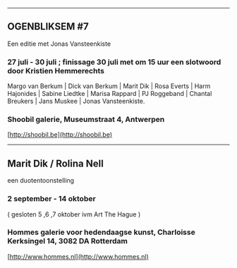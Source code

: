 

---

## OGENBLIKSEM #7 

Een editie met Jonas Vansteenkiste

### 27 juli - 30 juli ; finissage 30 juli met om 15 uur een slotwoord door Kristien Hemmerechts

Margo van Berkum | Dick van Berkum | Marit Dik | Rosa Everts | Harm Hajonides | Sabine Liedtke | Marisa Rappard | PJ Roggeband | Chantal Breukers | Jans Muskee | Jonas Vansteenkiste.

### Shoobil galerie, Museumstraat 4, Antwerpen

[http://shoobil.be](http://shoobil.be)

---

## Marit Dik / Rolina Nell

een duotentoonstelling

### 2 september - 14 oktober

( gesloten 5 ,6 ,7 oktober ivm Art The Hague )

###    Hommes galerie voor hedendaagse kunst, Charloisse Kerksingel 14, 3082 DA Rotterdam

[http://www.hommes.nl](http://www.hommes.nl)


